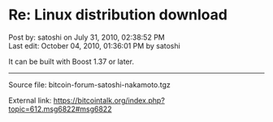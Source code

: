 # Re: Linux distribution download

Post by: satoshi on July 31, 2010, 02:38:52 PM<br>
Last edit: October 04, 2010, 01:36:01 PM by satoshi

It can be built with Boost 1.37 or later.

---

Source file: bitcoin-forum-satoshi-nakamoto.tgz

External link: https://bitcointalk.org/index.php?topic=612.msg6822#msg6822
